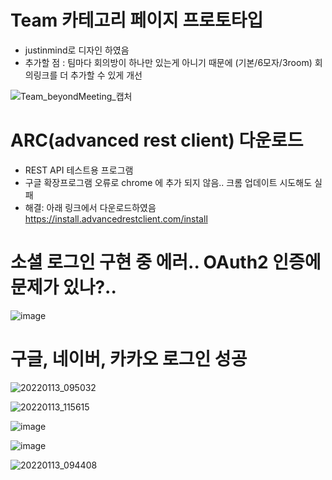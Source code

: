 # Team 카테고리 페이지 프로토타입
- justinmind로 디자인 하였음
- 추가할 점 : 팀마다 회의방이 하나만 있는게 아니기 때문에 (기본/6모자/3room) 회의링크를 더 추가할 수 있게 개선

![Team_beyondMeeting_캡처](/uploads/8a375f3e1002facff14edad4eaebeffa/Team_beyondMeeting_캡처.png)


# ARC(advanced rest client) 다운로드
- REST API 테스트용 프로그램
- 구글 확장프로그램 오류로 chrome 에 추가 되지 않음.. 크롬 업데이트 시도해도 실패
- 해결: 아래 링크에서 다운로드하였음
https://install.advancedrestclient.com/install

# 소셜 로그인 구현 중 에러.. OAuth2 인증에 문제가 있나?..
![image](/uploads/f76b12f4bfdeb0205cee8ebd4564620d/image.png)


# 구글, 네이버, 카카오 로그인 성공
![20220113_095032](/uploads/01745c27015dba6454cc41579c5f1a46/20220113_095032.png)

![20220113_115615](/uploads/d77c8099b05d93fba49a6d7ec643bec2/20220113_115615.png)

![image](/uploads/8e2bd809beadc05e84a41e545666f2a9/image.png)

![image](/uploads/a754b743848dc5e62b19bdbcba38c6b0/image.png)

![20220113_094408](/uploads/28a5c108c05ff92e55808dfc74b18673/20220113_094408.png)


